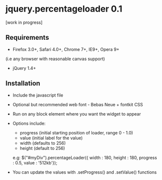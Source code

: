 jquery.percentageloader 0.1
===========================

[work in progress]

Requirements
------------

* Firefox 3.0+, Safari 4.0+, Chrome 7+, IE9+, Opera 9+

(i.e any browser with reasonable canvas support)

* jQuery 1.4+

Installation
------------

* Include the javascript file
* Optional but recommended web font - Bebas Neue + fontkit CSS
* Run on any block element where you want the widget to appear

* Options include:
  - progress (initial starting position of loader, range 0 - 1.0)
  - value (initial label for the value)
  - width (defaults to 256)
  - height (default to 256)

  e.g:
    $("#myDiv").percentageLoader({
        width : 180, height : 180, progress : 0.5, value : '512kb'});

* You can update the values with .setProgress() and .setValue() functions 

